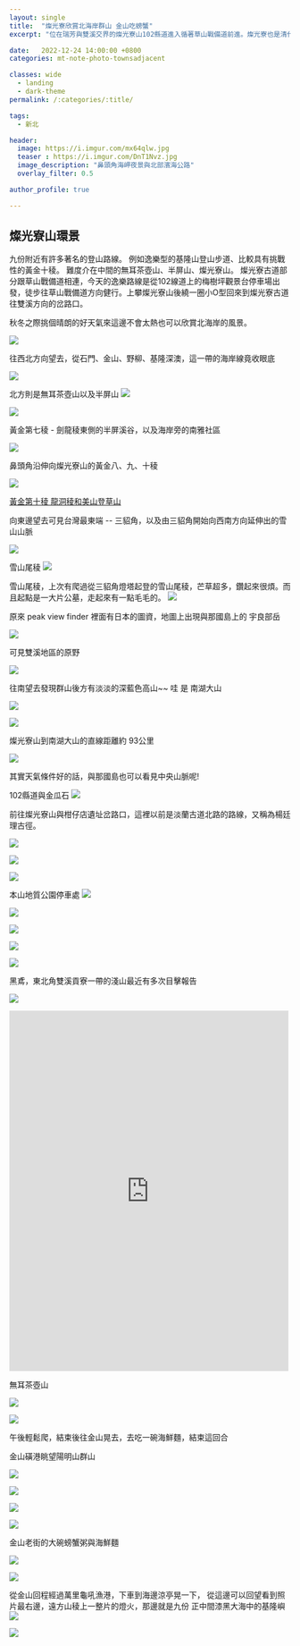 ```yaml
---
layout: single
title:  "燦光寮欣賞北海岸群山 金山吃螃蟹"
excerpt: "位在瑞芳與雙溪交界的燦光寮山102縣道進入循著草山戰備道前進。燦光寮也是清代的淡蘭古道北路其中一段。眺望黃金稜線，北海岸的海岸線以及雪山尾稜，最遠還可以看見南湖大山"

date:   2022-12-24 14:00:00 +0800
categories: mt-note-photo-townsadjacent

classes: wide
  - landing
  - dark-theme
permalink: /:categories/:title/

tags: 
  - 新北

header:
  image: https://i.imgur.com/mx64qlw.jpg
  teaser : https://i.imgur.com/DnT1Nvz.jpg
  image_description: "鼻頭角海岬夜景與北部濱海公路"
  overlay_filter: 0.5

author_profile: true

---
```



## 燦光寮山環景

九份附近有許多著名的登山路線。
例如逸樂型的基隆山登山步道、比較具有挑戰性的黃金十稜。
難度介在中間的無耳茶壺山、半屏山、燦光寮山。
燦光寮古道部分跟草山戰備道相連，今天的逸樂路線是從102線道上的梅樹坪觀景台停車場出發，徒步往草山戰備道方向健行。上攀燦光寮山後繞一圈小O型回來到燦光寮古道往雙溪方向的岔路口。

秋冬之際挑個晴朗的好天氣來這邊不會太熱也可以欣賞北海岸的風景。

![](https://i.imgur.com/bCnteqT.jpg)

往西北方向望去，從石門、金山、野柳、基隆深澳，這一帶的海岸線竟收眼底

![](https://i.imgur.com/DnT1Nvz.jpg)

北方則是無耳茶壺山以及半屏山
![](https://i.imgur.com/aRDqeZ7.jpg)

![](https://i.imgur.com/Kq6bovc.jpg)

黃金第七稜 - 劍龍稜東側的半屏溪谷，以及海岸旁的南雅社區

![](https://i.imgur.com/lbe8abr.jpg)

鼻頭角沿伸向燦光寮山的黃金八、九、十稜

![](https://i.imgur.com/x5Xe32J.jpg)

[comment]: <> (<iframe src="https://penhsuanwang.github.io/blogPage/mt-note-photo-midalt/LonDonHeMei/" width="100%" height="330" style="border:none;overflow:hidden" scrolling="yes" frameborder="0" allowfullscreen="true" allow="autoplay; clipboard-write; encrypted-media; picture-in-picture; web-share"></iframe>)

[黃金第十稜 龍洞稜和美山登草山](https://penhsuanwang.github.io/blogPage/mt-note-photo-midalt/LonDonHeMei/)


向東邊望去可見台灣最東端 -- 三貂角，以及由三貂角開始向西南方向延伸出的雪山山脈

![](https://i.imgur.com/VOjyyex.jpg)

雪山尾稜
![](https://i.imgur.com/vH6tEdp.jpg)

雪山尾稜，上次有爬過從三貂角燈塔起登的雪山尾稜，芒草超多，鑽起來很煩。而且起點是一大片公墓，走起來有一點毛毛的。
![](https://i.imgur.com/b4ETpv8.jpg)

原來 peak view finder 裡面有日本的圖資，地圖上出現與那國島上的 宇良部岳

![](https://i.imgur.com/PuPGPia.jpg)


可見雙溪地區的原野

![](https://i.imgur.com/1nS4XHr.jpg)


往南望去發現群山後方有淡淡的深藍色高山~~
哇 是 南湖大山

![](https://i.imgur.com/d17Gj7X.jpg)


![](https://i.imgur.com/kZpXzHC.jpg)


燦光寮山到南湖大山的直線距離約 93公里

![](https://i.imgur.com/AnWjMCC.jpg)

其實天氣條件好的話，與那國島也可以看見中央山脈呢!

102縣道與金瓜石
![](https://i.imgur.com/yfilbJ3.jpg)

前往燦光寮山與柑仔店遺址岔路口，這裡以前是淡蘭古道北路的路線，又稱為楊廷理古徑。

![](https://i.imgur.com/1UnO1xb.jpg)

![](https://i.imgur.com/uCQD1cu.jpg)

![](https://i.imgur.com/jH8OPGT.jpg)

本山地質公園停車處
![](https://i.imgur.com/ih1wSu3.jpg)


![](https://i.imgur.com/mNlr2Lt.jpg)

![](https://i.imgur.com/NKWZaeX.jpg)

![](https://i.imgur.com/pK74yCC.jpg)

![](https://i.imgur.com/gya0SFO.jpg)

黑鳶，東北角雙溪貢寮一帶的淺山最近有多次目擊報告

![](https://i.imgur.com/jX3XfkL.jpg)

<iframe src="https://www.facebook.com/plugins/post.php?href=https%3A%2F%2Fwww.facebook.com%2FRRGTaiwan%2Fposts%2Fpfbid02hwJncwfoL2BpucapGT7wMFhjW1aJDzUhd99CSfEzUa3gwv6HeEMnCgbSEaC6h5ffl&show_text=true&width=500" width="500" height="645" style="border:none;overflow:hidden" scrolling="no" frameborder="0" allowfullscreen="true" allow="autoplay; clipboard-write; encrypted-media; picture-in-picture; web-share"></iframe>


無耳茶壺山

![](https://i.imgur.com/QgeoDEk.jpg)

![](https://i.imgur.com/ze6n0XN.jpg)




午後輕鬆爬，結束後往金山晃去，去吃一碗海鮮麵，結束這回合

金山磺港眺望陽明山群山

![](https://i.imgur.com/wFjhZna.jpg)

![](https://i.imgur.com/YjELaPN.jpg)


![](https://i.imgur.com/5rodI7V.jpg)

![](https://i.imgur.com/JOrWZ6V.jpg)

金山老街的大碗螃蟹粥與海鮮麵

![](https://i.imgur.com/E5fOdXA.jpg)

![](https://i.imgur.com/EtHZrWl.jpg)


從金山回程經過萬里龜吼漁港，下車到海邊涼亭晃一下，
從這邊可以回望看到照片最右邊，遠方山稜上一整片的燈火，那邊就是九份
正中間漆黑大海中的基隆嶼
![](https://i.imgur.com/4U7LgRN.jpg)

![](https://i.imgur.com/0wRDk9o.jpg)



